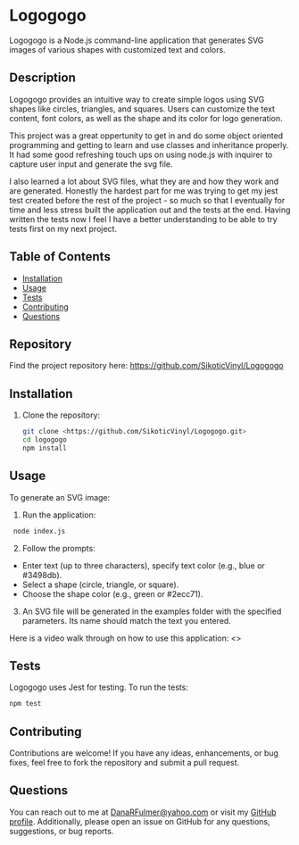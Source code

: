 # Logogogo

Logogogo is a Node.js command-line application that generates SVG images of various shapes with customized text and colors.

## Description
Logogogo provides an intuitive way to create simple logos using SVG shapes like circles, triangles, and squares. Users can customize the text content, font colors, as well as the shape and its color for logo generation.

This project was a great oppertunity to get in and do some object oriented programming and getting to learn and use classes and inheritance properly. It had some good refreshing touch ups on using node.js with inquirer to capture user input and generate the svg file. 

I also learned a lot about SVG files, what they are and how they work and are generated. Honestly the hardest part for me was trying to get my jest test created before the rest of the project - so much so that I eventually for time and less stress built the application out and the tests at the end. Having written the tests now I feel I have a better understanding to be able to try tests first on my next project.


## Table of Contents
- [Installation](#installation)
- [Usage](#usage)
- [Tests](#tests)
- [Contributing](#contributing)
- [Questions](#questions)

## Repository
Find the project repository here: <https://github.com/SikoticVinyl/Logogogo>

## Installation

1. Clone the repository:

   ```bash
   git clone <https://github.com/SikoticVinyl/Logogogo.git>
   cd logogogo
   npm install
   ```

## Usage

To generate an SVG image:

1. Run the application:
  ```bash
   node index.js
   ```

2. Follow the prompts:
 - Enter text (up to three characters), specify text color (e.g., blue or #3498db).
 - Select a shape (circle, triangle, or square).
 - Choose the shape color (e.g., green or #2ecc71).

3. An SVG file will be generated in the examples folder with the specified parameters. Its name should match the text you entered.

Here is a video walk through on how to use this application: <>

## Tests
Logogogo uses Jest for testing. To run the tests:

```bash
npm test
```

## Contributing
Contributions are welcome! If you have any ideas, enhancements, or bug fixes, feel free to fork the repository and submit a pull request.

## Questions
You can reach out to me at DanaRFulmer@yahoo.com or visit my [GitHub profile](https://github.com/SikoticVinyl). Additionally, please open an issue on GitHub for any questions, suggestions, or bug reports.